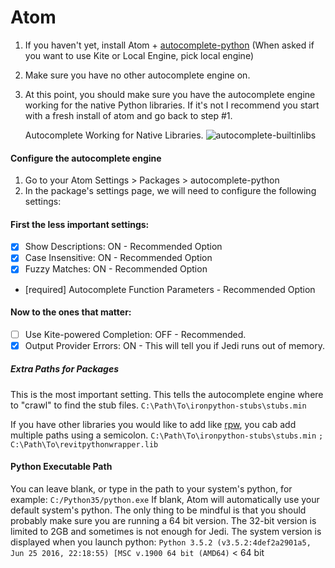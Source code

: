 # Atom

1. If you haven't yet, install Atom + [autocomplete-python](https://atom.io/packages/autocomplete-python)
   (When asked if you want to use Kite or Local Engine, pick local engine)
2. Make sure you have no other autocomplete engine on.
3. At this point, you should make sure you have the autocomplete engine working
   for the native Python libraries. If it's not I recommend you start with a fresh install of atom and go back to step #1.

   Autocomplete Working for Native Libraries.
   ![autocomplete-builtinlibs](https://github.com/gtalarico/ironpython-stubs/blob/master/docs/gifs/autocomplete-builtinlibs.gif)


#### Configure the autocomplete engine

1. Go to your Atom Settings > Packages > autocomplete-python
2. In the package's settings page, we will need to configure the following settings:

#### First the less important settings:

* [X] Show Descriptions: ON - Recommended Option
* [X] Case Insensitive: ON - Recommended Option
* [X] Fuzzy Matches: ON - Recommended Option
* [required] Autocomplete Function Parameters - Recommended Option

#### Now to the ones that matter:

* [ ] Use Kite-powered Completion: OFF - Recommended.
* [X] Output Provider Errors: ON - This will tell you if Jedi runs out of memory.

##### Extra Paths for Packages
This is the most important setting. This tells the autocomplete engine where to "crawl" to find the stub files.
`C:\Path\To\ironpython-stubs\stubs.min`

If you have other libraries you would like to add like [rpw](revitpythonwrapper.readthedocs.io/en/latest/),
you cab add multiple paths using a semicolon.
`C:\Path\To\ironpython-stubs\stubs.min` `;` `C:\Path\To\revitpythonwrapper.lib`

#### Python Executable Path
You can leave blank, or type in the path to your system's python, for example: `C:/Python35/python.exe`
If blank, Atom will automatically use your default system's python.
The only thing to be mindful is that you should probably make sure you are running a 64 bit version.
The 32-bit version is limited to 2GB and sometimes is not enough for Jedi.
The system version is displayed when you launch python:
`Python 3.5.2 (v3.5.2:4def2a2901a5, Jun 25 2016, 22:18:55) [MSC v.1900 64 bit (AMD64)` < 64 bit
